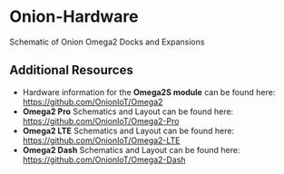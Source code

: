 # Onion-Hardware
Schematic of Onion Omega2 Docks and Expansions

## Additional Resources

* Hardware information for the **Omega2S module** can be found here: https://github.com/OnionIoT/Omega2
* **Omega2 Pro** Schematics and Layout can be found here: https://github.com/OnionIoT/Omega2-Pro
* **Omega2 LTE** Schematics and Layout can be found here: https://github.com/OnionIoT/Omega2-LTE
* **Omega2 Dash** Schematics and Layout can be found here: https://github.com/OnionIoT/Omega2-Dash
